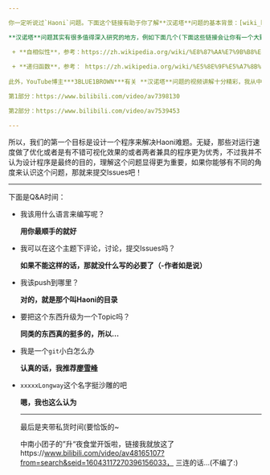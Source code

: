 ```yaml
---

你一定听说过`Haoni`问题。下面这个链接有助于你了解**汉诺塔**问题的基本背景：[wiki_haoni](https://zh.wikipedia.org/wiki/%E6%B1%89%E8%AF%BA%E5%A1%94)

**汉诺塔**问题其实有很多值得深入研究的地方，例如下面几个(下面这些链接会让你有一个大致的了解)：

 + **自相似性**，参考：https://zh.wikipedia.org/wiki/%E8%87%AA%E7%9B%B8%E4%BC%BC
 
 + **递归函数**，参考： https://zh.wikipedia.org/wiki/%E5%8E%9F%E5%A7%8B%E9%80%92%E5%BD%92%E5%87%BD%E6%95%B0
 
此外，YouTube博主***3BLUE1BROWN***有关 **汉诺塔**问题的视频讲解十分精彩，我从中受到了不少启发，传送门在下面(顺便说一下，他做的线代系列也真的挺精彩的）

第1部分：https://www.bilibili.com/video/av7398130

第2部分：https://www.bilibili.com/video/av7539453

---
```


所以，我们的第一个目标是设计一个程序来解决Haoni难题。无疑，那些对运行速度做了优化或者是有不错可视化效果的或者两者兼具的程序更为优秀，不过我并不认为设计程序是最终的目的，理解这个问题显得更为重要，如果你能够有不同的角度来认识这个问题，那就来提交Issues吧！

---
下面是Q&A时间：
+ 我该用什么语言来编写呢？

  **用你最顺手的就好**
+ 我可以在这个主题下评论，讨论，提交Issues吗？

  **如果不能这样的话，那就没什么写的必要了（-作者如是说）**
+ 我该push到哪里？

  **对的，就是那个叫Haoni的目录**
+ 要把这个东西升级为一个Topic吗？

  **同类的东西真的挺多的，所以...**
+ 我是一个`git`小白怎么办

  **认真的话，我推荐[廖雪峰](https://www.liaoxuefeng.com/wiki/0013739516305929606dd18361248578c67b8067c8c017b000)**
+ `xxxxxLongway`这个名字挺沙雕的吧

  **嗯，我也这么认为**
  
  ---
  最后是夹带私货时间(要恰饭的~
  
  中南小团子的”升“夜食堂开饭啦，链接我就放这了https://www.bilibili.com/video/av48165107?from=search&seid=16043117270396156033，
  三连的话...(不编了:)
  
